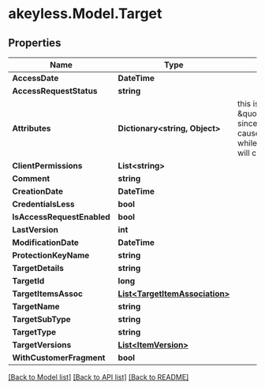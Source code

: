 # akeyless.Model.Target

## Properties

Name | Type | Description | Notes
------------ | ------------- | ------------- | -------------
**AccessDate** | **DateTime** |  | [optional] 
**AccessRequestStatus** | **string** |  | [optional] 
**Attributes** | **Dictionary&lt;string, Object&gt;** | this is not \&quot;omitempty\&quot; since an empty value causes no update while an empty map will clear the attributes | [optional] 
**ClientPermissions** | **List&lt;string&gt;** |  | [optional] 
**Comment** | **string** |  | [optional] 
**CreationDate** | **DateTime** |  | [optional] 
**CredentialsLess** | **bool** |  | [optional] 
**IsAccessRequestEnabled** | **bool** |  | [optional] 
**LastVersion** | **int** |  | [optional] 
**ModificationDate** | **DateTime** |  | [optional] 
**ProtectionKeyName** | **string** |  | [optional] 
**TargetDetails** | **string** |  | [optional] 
**TargetId** | **long** |  | [optional] 
**TargetItemsAssoc** | [**List&lt;TargetItemAssociation&gt;**](TargetItemAssociation.md) |  | [optional] 
**TargetName** | **string** |  | [optional] 
**TargetSubType** | **string** |  | [optional] 
**TargetType** | **string** |  | [optional] 
**TargetVersions** | [**List&lt;ItemVersion&gt;**](ItemVersion.md) |  | [optional] 
**WithCustomerFragment** | **bool** |  | [optional] 

[[Back to Model list]](../README.md#documentation-for-models) [[Back to API list]](../README.md#documentation-for-api-endpoints) [[Back to README]](../README.md)

